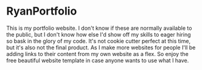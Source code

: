 # RyanPortfolio
This is my portfolio website. I don't know if these are normally available to
the public, but I don't know how else I'd show off my skills to eager hiring so
bask in the glory of my code. It's not cookie cutter perfect at this time, but
it's also not the final product. As I make more websites for people I'll be
adding links to their content from my own website as a flex. So enjoy the free
beautiful website template in case anyone wants to use what I have.
